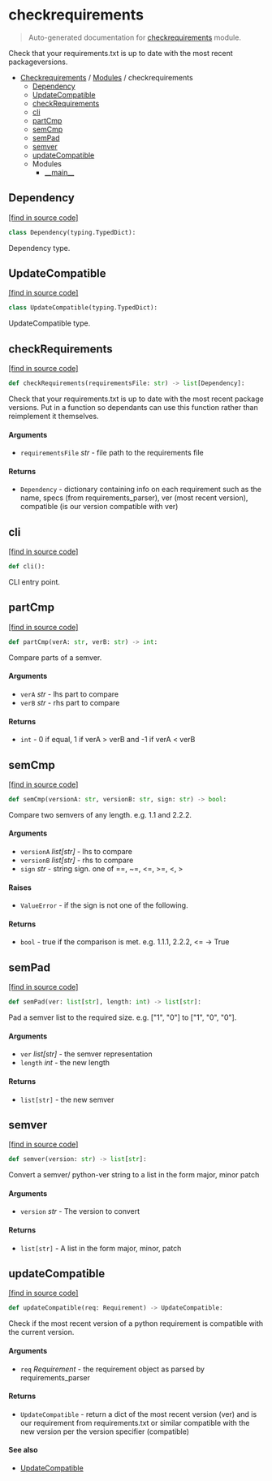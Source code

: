# checkrequirements

> Auto-generated documentation for [checkrequirements](../../checkrequirements/__init__.py) module.

Check that your requirements.txt is up to date with the most recent packageversions.

- [Checkrequirements](../README.md#checkrequirements-index) / [Modules](../README.md#checkrequirements-modules) / checkrequirements
    - [Dependency](#dependency)
    - [UpdateCompatible](#updatecompatible)
    - [checkRequirements](#checkrequirements)
    - [cli](#cli)
    - [partCmp](#partcmp)
    - [semCmp](#semcmp)
    - [semPad](#sempad)
    - [semver](#semver)
    - [updateCompatible](#updatecompatible)
    - Modules
        - [\_\_main\_\_](module.md#__main__)

## Dependency

[[find in source code]](../../checkrequirements/__init__.py#L30)

```python
class Dependency(typing.TypedDict):
```

Dependency type.

## UpdateCompatible

[[find in source code]](../../checkrequirements/__init__.py#L23)

```python
class UpdateCompatible(typing.TypedDict):
```

UpdateCompatible type.

## checkRequirements

[[find in source code]](../../checkrequirements/__init__.py#L195)

```python
def checkRequirements(requirementsFile: str) -> list[Dependency]:
```

Check that your requirements.txt is up to date with the most recent package
versions. Put in a function so dependants can use this function rather than
reimplement it themselves.

#### Arguments

- `requirementsFile` *str* - file path to the requirements file

#### Returns

- `Dependency` - dictionary containing info on each requirement such as the name,
specs (from requirements_parser), ver (most recent version), compatible
(is our version compatible with ver)

## cli

[[find in source code]](../../checkrequirements/__init__.py#L216)

```python
def cli():
```

CLI entry point.

## partCmp

[[find in source code]](../../checkrequirements/__init__.py#L67)

```python
def partCmp(verA: str, verB: str) -> int:
```

Compare parts of a semver.

#### Arguments

- `verA` *str* - lhs part to compare
- `verB` *str* - rhs part to compare

#### Returns

- `int` - 0 if equal, 1 if verA > verB and -1 if verA < verB

## semCmp

[[find in source code]](../../checkrequirements/__init__.py#L154)

```python
def semCmp(versionA: str, versionB: str, sign: str) -> bool:
```

Compare two semvers of any length. e.g. 1.1 and 2.2.2.

#### Arguments

- `versionA` *list[str]* - lhs to compare
- `versionB` *list[str]* - rhs to compare
- `sign` *str* - string sign. one of ==, ~=, <=, >=, <, >

#### Raises

- `ValueError` - if the sign is not one of the following.

#### Returns

- `bool` - true if the comparison is met. e.g. 1.1.1, 2.2.2, <= -> True

## semPad

[[find in source code]](../../checkrequirements/__init__.py#L51)

```python
def semPad(ver: list[str], length: int) -> list[str]:
```

Pad a semver list to the required size. e.g. ["1", "0"] to ["1", "0", "0"].

#### Arguments

- `ver` *list[str]* - the semver representation
- `length` *int* - the new length

#### Returns

- `list[str]` - the new semver

## semver

[[find in source code]](../../checkrequirements/__init__.py#L39)

```python
def semver(version: str) -> list[str]:
```

Convert a semver/ python-ver string to a list in the form major, minor patch

#### Arguments

- `version` *str* - The version to convert

#### Returns

- `list[str]` - A list in the form major, minor, patch

## updateCompatible

[[find in source code]](../../checkrequirements/__init__.py#L174)

```python
def updateCompatible(req: Requirement) -> UpdateCompatible:
```

Check if the most recent version of a python requirement is compatible with
the current version.

#### Arguments

- `req` *Requirement* - the requirement object as parsed by requirements_parser

#### Returns

- `UpdateCompatible` - return a dict of the most recent version (ver) and
is our requirement from requirements.txt or similar compatible
with the new version per the version specifier (compatible)

#### See also

- [UpdateCompatible](#updatecompatible)
